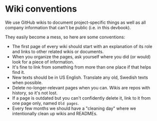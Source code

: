 # Wiki conventions

We use GitHub wikis to document project-specific things as well as all company information that can't be public (i.e. in this devbook).

They easily become a mess, so here are some conventions:

* The first page of every wiki should start with an explanation of its role and links to other related wikis or documents.
* When you organize the pages, ask yourself where you did (or would) look for a piece of information.
* It's fine to link from something from more than one place if that helps find it.
* New texts should be in US English. Translate any old, Swedish texts when possible.
* Delete no-longer-relevant pages when you can. Wikis are repos with history, so it's not lost.
* If a page is outdated but you can't confidently delete it, link to it from one page only, named `Old pages`.
* Every few months we should have a "cleaning day" where we intentionally clean up wikis and READMEs.
